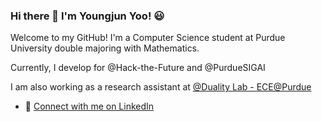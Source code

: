 ### Hi there 👋 I'm Youngjun Yoo! :smiley:

<!--
**youngjun-yoo16/youngjun-yoo16** is a ✨ _special_ ✨ repository because its `README.md` (this file) appears on your GitHub profile.

Here are some ideas to get you started:

- 🔭 I’m currently working on ...
- 🌱 I’m currently learning ...
- 👯 I’m looking to collaborate on ...
- 🤔 I’m looking for help with ...
- 💬 Ask me about ...
- 📫 How to reach me: ...
- 😄 Pronouns: ...
- ⚡ Fun fact: ...
-->
Welcome to my GitHub! I'm a Computer Science student at Purdue University double majoring with Mathematics.

Currently, I develop for @Hack-the-Future and @PurdueSIGAI

I am also working as a research assistant at [@Duality Lab - ECE@Purdue](https://github.com/PurdueDualityLab)

* :hatching_chick: [Connect with me on LinkedIn](https://www.linkedin.com/in/youngjun-yoo/)

